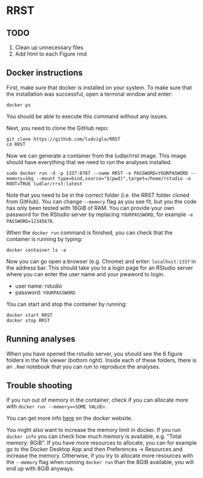 # RRST

## TODO

1. Clean up unnecessary files
2. Add html to each Figure rmd

## Docker instructions

First, make sure that docker is installed on your system. To make sure 
that the installation was successful, open a terminal window and enter:

````
docker ps
````

You should be able to execute this command without any issues. 

Next, you need to clone the GitHub repo:

````
git clone https://github.com/ludvigla/RRST
cd RRST
````

Now we can generate a container from the ludlar/rrst image. This image should have everything 
that we need to run the analyses installed.

````
sudo docker run -d -p 1337:8787 --name RRST -e PASSWORD=YOURPASWORD --memory=16g --mount type=bind,source="$(pwd)",target=/home/rstudio -e ROOT=TRUE ludlar/rrst:latest
````

Note that you need to be in the correct folder (i.e. the RRST folder cloned from GitHub). You can change 
`--memory` flag as you see fit, but you the code has only been tested with 16GiB of RAM.
You can provide your own password for the RStudio server by replacing `YOURPASSWORD`, for example 
`-e PASSWORD=12345678`. 

When the `docker run` command is finished, you  can check that the container is running by typing:

````
docker container ls -a
````

Now you can go open a browser (e.g. Chrome) and enter: `localhost:1337` in the address bar. This should 
take you to a login page for an RStudio server where you can enter the user name and your pwaword to login.

* user name: rstudio
* password: `YOURPASSWORD` 

You can start and stop the container by running:

````
docker start RRST
docker stop RRST
````

## Running analyses

When you have opened the rstudio server, you should see the 6 figure folders in the 
file viewer (bottom right). Inside each of these folders, there is an `.Rmd` notebook
that you can run to reproduce the analyses.

## Trouble shooting

If you run out of memory in the container, check if you can allocate more with 
`docker run --memory=<SOME VALUE>`. 

You can get more info [here](https://docs.docker.com/config/containers/resource_constraints/) on the docker website.

You might also want to increase the memory limit in docker. If you run `docker info` you can check how much memory is
available, e.g. "Total memory: 8GiB". If you have more resources to allocate, you can for example go to the Docker Desktop App 
and then Preferences -> Resources and increase the memory. Otherwise, if you try to allocate more resources with the `--memory` flag 
when running `docker run` than the 8GiB available, you will end up with 8GiB anyways.

